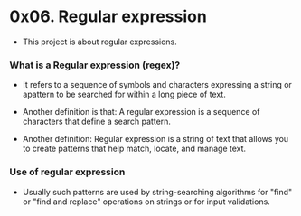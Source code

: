 # 0x06. Regular expression
* This project is about regular expressions.

### What is a Regular expression (regex)?
* It refers to a sequence of symbols and characters expressing a string or apattern to be searched for within a long piece of text.

* Another definition is that: A regular expression is a sequence of characters that define a search pattern.
* Another definition: Regular expression is a string of text that allows you to create patterns that help match, locate, and manage text.

### Use of regular expression
* Usually such patterns are used by string-searching algorithms for "find" or "find and replace" operations on strings or for input validations.